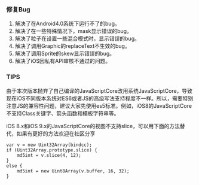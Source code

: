 
### 修复Bug
1. 解决了在Android4.0系统下运行不了的bug。
2. 解决了在一些特殊情况下，mask显示错误的bug。
3. 解决了粒子在设置一些混合模式时，显示错误的bug。
4. 解决了调用Graphic的replaceText不生效的bug。
5. 解决了调用Sprite的skew显示错误的bug。
6. 解决了iOS因私有API审核不通过的问题。  

### TIPS  
由于本次版本抛弃了自己编译的JavaScriptCore改用系统JavaScriptCore，导致现在iOS不同版本系统对ES6或者JS的高级写法支持程度不一样。所以，需要特别注意JS的兼容性问题，建议大家先使用es5标准。例如，iOS8的JavaScriptCore不支持Class关键字、箭头函数和模板字符串等。
  
iOS 8.x和iOS 9.x的JavaScriptCore的视图不支持slice，可以用下面的方法替代，如果有更好的方法欢迎在社区分享
```
var v = new Uint32Array(bindcc);
if (Uint32Array.prototype.slice) {
    md5int = v.slice(4, 12);
}
else {
    md5int = new Uint8Array(v.buffer, 16, 32);
}
```